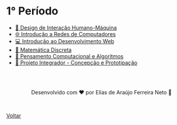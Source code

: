 # 1️° Período

- [🎨 Design de Interação Humano-Máquina](./design_de_interacao_humano_maquina/)
- [🌐 Introdução a Redes de Computadores](./introducao_a_redes_de_computadores/)
- [💻 Introdução ao Desenvolvimento Web](./introducao_ao_desenvolvimento_web/)
- [🔢 Matemática Discreta](./matematica_discreta/)
- [🧠 Pensamento Computacional e Algoritmos](./pensamento_computacional_e_algoritmos/)
- [🚀 Projeto Integrador - Concepção e Prototipação](./projeto_integrador/)

<br>
<br>

<p align="center"> Desenvolvido com ❤ por Elias de Araújo Ferreira Neto 👋 <p>

<br>

<a href="../">Voltar</a>
